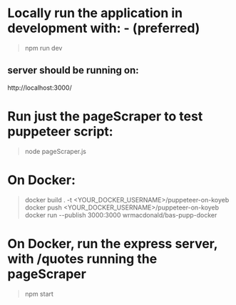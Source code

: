 # Locally run the application in development with: - (preferred)
> npm run dev 

## server should be running on: 
http://localhost:3000/


# Run just the pageScraper to test puppeteer script:
> node pageScraper.js


# On Docker:
> docker build . -t <YOUR_DOCKER_USERNAME>/puppeteer-on-koyeb
> docker push <YOUR_DOCKER_USERNAME>/puppeteer-on-koyeb
> docker run --publish 3000:3000 wrmacdonald/bas-pupp-docker 

# On Docker, run the express server, with /quotes running the pageScraper
> npm start
